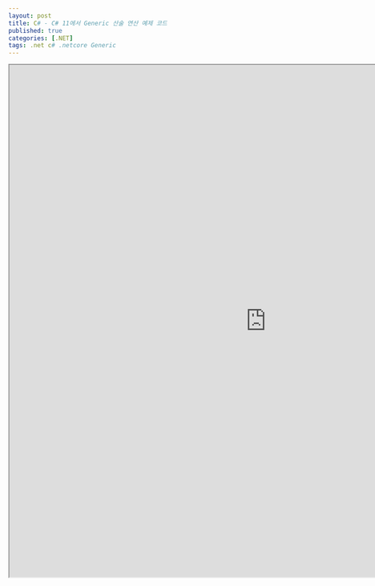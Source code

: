 ```yaml
---
layout: post
title: C# - C# 11에서 Generic 산술 연산 예제 코드
published: true
categories: [.NET]
tags: .net c# .netcore Generic
---  
```

<iframe width="1024" height="1024" src="https://docs.google.com/document/d/e/2PACX-1vSNds5vUw2dTz4lNQKMANqjNM8u3tDmZ0LxjPJ2_zlm48VTbAlgr2HBuqAmp_9T8rubIcpffvYenvr3/pub?embedded=true"></iframe>    
   